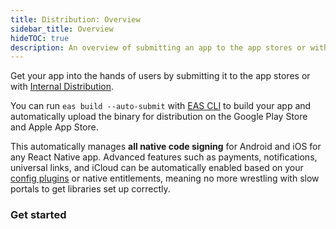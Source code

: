 ```yaml
---
title: Distribution: Overview
sidebar_title: Overview
hideTOC: true
description: An overview of submitting an app to the app stores or with the internal distribution.
---
```


Get your app into the hands of users by submitting it to the app stores or with [Internal Distribution](/build/internal-distribution).

You can run `eas build --auto-submit` with [EAS CLI](/eas) to build your app and automatically upload the binary for distribution on the Google Play Store and Apple App Store.

This automatically manages **all native code signing** for Android and iOS for any React Native app. Advanced features such as payments, notifications, universal links, and iCloud can be automatically enabled based on your [config plugins](/config-plugins/introduction/) or native entitlements, meaning no more wrestling with slow portals to get libraries set up correctly.

### Get started